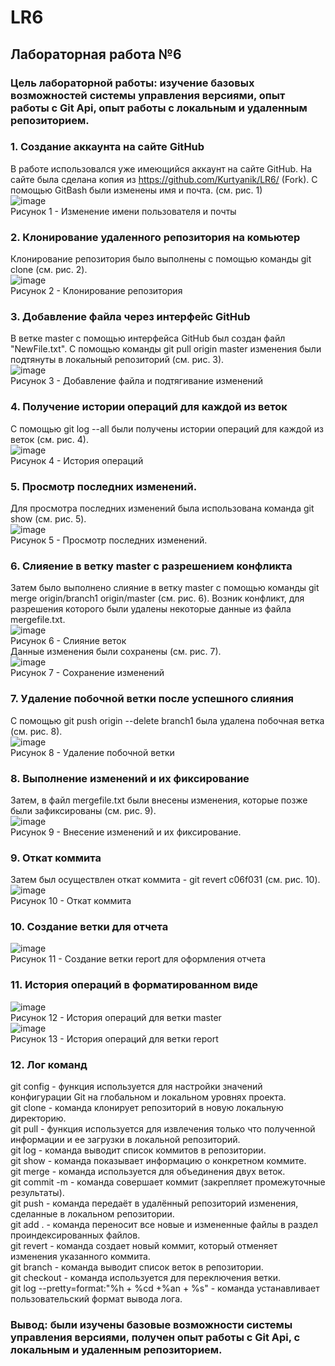 # LR6
## Лабораторная работа №6
### Цель лабораторной работы: изучение базовых возможностей системы управления версиями, опыт работы с Git Api, опыт работы с локальным и удаленным репозиторием.  

### 1. Создание аккаунта на сайте GitHub
В работе использовался уже имеющийся аккаунт на сайте GitHub. На сайте была сделана копия из https://github.com/Kurtyanik/LR6/ (Fork). С помощью GitBash были изменены имя и почта. (см. рис. 1)  
![image](Git/1.png)  
Рисунок 1 - Изменение имени пользователя и почты
### 2. Клонирование удаленного репозитория на комьютер
Клонирование репозитория было выполнены с помощью команды git clone (см. рис. 2).  
![image](Git/2.png)  
Рисунок 2 - Клонирование репозитория  
### 3. Добавление файла через интерфейс GitHub
В ветке master с помощью интерфейса GitHub был создан файл "NewFile.txt". С помощью команды git pull origin master изменения были подтянуты в локальный репозиторий (см. рис. 3).  
![image](Git/3.png)  
Рисунок 3 - Добавление файла и подтягивание изменений  
### 4. Получение истории операций для каждой из веток
С помощью git log --all были получены истории операций для каждой из веток (см. рис. 4).  
![image](Git/4.png)  
Рисунок 4 - История операций  
### 5. Просмотр последних изменений.
Для просмотра последних изменений была использована команда git show (см. рис. 5).  
![image](Git/5.png)  
Рисунок 5 - Просмотр последних изменений.  
### 6. Слияение в ветку master с разрешением конфликта
Затем было выполнено слияние в ветку master с помощью команды git merge origin/branch1 origin/master (см. рис. 6). Возник конфликт, для разрешения которого были удалены некоторые данные из файла mergefile.txt.  
![image](Git/6.png)  
Рисунок 6 - Слияние веток  
Данные изменения были сохранены (см. рис. 7).  
![image](Git/7.png)  
Рисунок 7 - Сохранение изменений  
### 7. Удаление побочной ветки после успешного слияния
С помощью git push origin --delete branch1 была удалена побочная ветка (см. рис. 8).  
![image](Git/8.png)  
Рисунок 8 - Удаление побочной ветки  
### 8. Выполнение изменений и их фиксирование
Затем, в файл mergefile.txt были внесены изменения, которые позже были зафиксированы (см. рис. 9).  
![image](Git/9.png)  
Рисунок 9 - Внесение изменений и их фиксирование.  
### 9. Откат коммита
Затем был осуществлен откат коммита - git revert c06f031 (см. рис. 10).  
![image](Git/10.png)  
Рисунок 10 - Откат коммита  
### 10. Создание ветки для отчета
![image](Git/11.png)  
Рисунок 11 - Создание ветки report для оформления отчета  
### 11. История операций в форматированном виде
![image](Git/12.png)  
Рисунок 12 - История операций для ветки master  
![image](Git/12.1.png)  
Рисунок 13 - История операций для ветки report  
### 12. Лог команд
git config - функция используется для настройки значений конфигурации Git на глобальном и локальном уровнях проекта.  
git clone - команда клонирует репозиторий в новую локальную директорию.  
git pull - функция используется для извлечения только что полученной информации и ее загрузки в локальной репозиторий.  
git log - команда выводит список коммитов в репозитории.  
git show - команда показывает информацию о конкретном коммите.  
git merge - команда используется для объединения двух веток.  
git commit -m - команда совершает коммит (закрепляет промежуточные результаты).  
git push - команда передаёт в удалённый репозиторий изменения, сделанные в локальном репозитории.  
git add . - команда переносит все новые и измененные файлы в раздел проиндексированных файлов.  
git revert - команда создает новый коммит, который отменяет изменения указанного коммита.  
git branch - команда выводит список веток в репозитории.  
git checkout - команда используется для переключения ветки.  
git log --pretty=format:"%h + %cd +%an + %s" - команда устанавливает пользовательский формат вывода лога.  
### Вывод: были изучены базовые возможности системы управления версиями, получен опыт работы с Git Api, с локальным и удаленным репозиторием.
